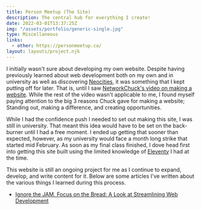 ```yaml
---
title: Person Meetup (The Site)
description: The central hub for everything I create!
date: 2022-03-01T13:37:25Z
img: "/assets/portfolio/generic-single.jpg"
type: Miscellaneous
links:
  - other: https://personmeetup.ca/
layout: layouts/project.njk
---
```


I initially wasn't sure about developing my own website. Despite having previously learned about web development both on my own and in university as well as discovering [Neocities](https://neocities.org), it was something that I kept putting off for later. That is, until I saw [NetworkChuck's video on making a website](https://www.youtube.com/watch?v=gwUz3E9AW0w). While the rest of the video wasn't applicable to me, I found myself paying attention to the big 3 reasons Chuck gave for making a website; Standing out, making a difference, and creating opportunities.

While I had the confidence push I needed to set out making this site, I was still in university. That meant this idea would have to be set on the back-burner until I had a free moment. I ended up getting that sooner than expected, however, as my university would face a month long strike that started mid February. As soon as my final class finished, I dove head first into getting this site built using the limited knowledge of [Eleventy](https://www.11ty.dev) I had at the time.

This website is still an ongoing project for me as I continue to expand, develop, and write content for it. Below are some articles I've written about the various things I learned during this process.

- [Ignore the JAM, Focus on the Bread: A Look at Streamlining Web Development](/blog/streamlining-web-development)
